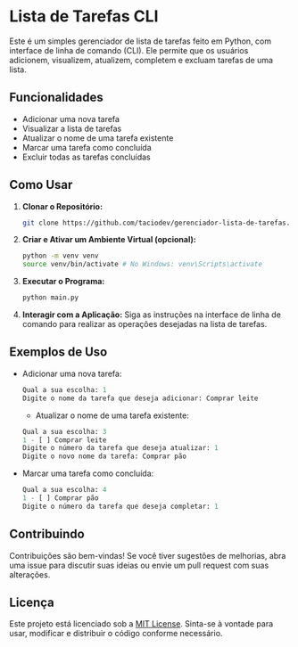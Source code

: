 # Lista de Tarefas CLI

Este é um simples gerenciador de lista de tarefas feito em Python, com interface de linha de comando (CLI). Ele permite que os usuários adicionem, visualizem, atualizem, completem e excluam tarefas de uma lista.

## Funcionalidades

- Adicionar uma nova tarefa
- Visualizar a lista de tarefas
- Atualizar o nome de uma tarefa existente
- Marcar uma tarefa como concluída
- Excluir todas as tarefas concluídas

## Como Usar

1. **Clonar o Repositório:**

   ```bash
   git clone https://github.com/taciodev/gerenciador-lista-de-tarefas.git
   ```
   
2. **Criar e Ativar um Ambiente Virtual (opcional):**

   ```bash
   python -m venv venv
   source venv/bin/activate # No Windows: venv\Scripts\activate
   ```

3. **Executar o Programa:**

   ```bash
   python main.py
   ```
   
4. **Interagir com a Aplicação:** Siga as instruções na interface de linha de comando para realizar as operações desejadas na lista de tarefas.

## Exemplos de Uso

- Adicionar uma nova tarefa:

  ```python
  Qual a sua escolha: 1
  Digite o nome da tarefa que deseja adicionar: Comprar leite
  ```

  - Atualizar o nome de uma tarefa existente:

  ```python
  Qual a sua escolha: 3
  1 - [ ] Comprar leite
  Digite o número da tarefa que deseja atualizar: 1
  Digite o novo nome da tarefa: Comprar pão
  ```

- Marcar uma tarefa como concluída:

  ```python
  Qual a sua escolha: 4
  1 - [ ] Comprar pão
  Digite o número da tarefa que deseja completar: 1
  ```

## Contribuindo

Contribuições são bem-vindas! Se você tiver sugestões de melhorias, abra uma issue para discutir suas ideias ou envie um pull request com suas alterações.

## Licença

Este projeto está licenciado sob a [MIT License](https://opensource.org/licenses/MIT). Sinta-se à vontade para usar, modificar e distribuir o código conforme necessário.

